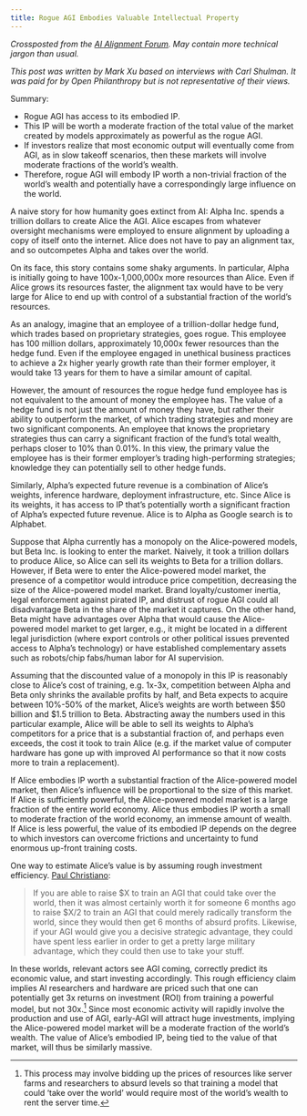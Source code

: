 ```yaml
---
title: Rogue AGI Embodies Valuable Intellectual Property
---
```


*Crossposted from the [AI Alignment Forum](https://alignmentforum.org/posts/FM49gHBrs5GTx7wFf/rogue-agi-embodies-valuable-intellectual-property). May contain more technical jargon than usual.*

*This post was written by Mark Xu based on interviews with Carl Shulman. It was paid for by Open Philanthropy but is not representative of their views.*

Summary:
* Rogue AGI has access to its embodied IP.
* This IP will be worth a moderate fraction of the total value of the market created by models approximately as powerful as the rogue AGI.
* If investors realize that most economic output will eventually come from AGI, as in slow takeoff scenarios, then these markets will involve moderate fractions of the world’s wealth.
* Therefore, rogue AGI will embody IP worth a non-trivial fraction of the world’s wealth and potentially have a correspondingly large influence on the world.

A naive story for how humanity goes extinct from AI: Alpha Inc. spends a trillion dollars to create Alice the AGI. Alice escapes from whatever oversight mechanisms were employed to ensure alignment by uploading a copy of itself onto the internet. Alice does not have to pay an alignment tax, and so outcompetes Alpha and takes over the world.

On its face, this story contains some shaky arguments. In particular, Alpha is initially going to have 100x-1,000,000x more resources than Alice. Even if Alice grows its resources faster, the alignment tax would have to be very large for Alice to end up with control of a substantial fraction of the world’s resources.

As an analogy, imagine that an employee of a trillion-dollar hedge fund, which trades based on proprietary strategies, goes rogue. This employee has 100 million dollars, approximately 10,000x fewer resources than the hedge fund. Even if the employee engaged in unethical business practices to achieve a 2x higher yearly growth rate than their former employer, it would take 13 years for them to have a similar amount of capital. 

However, the amount of resources the rogue hedge fund employee has is not equivalent to the amount of money the employee has. The value of a hedge fund is not just the amount of money they have, but rather their ability to outperform the market, of which trading strategies and money are two significant components. An employee that knows the proprietary strategies thus can carry a significant fraction of the fund’s total wealth, perhaps closer to 10% than 0.01%. In this view, the primary value the employee has is their former employer’s trading high-performing strategies; knowledge they can potentially sell to other hedge funds.

Similarly, Alpha’s expected future revenue is a combination of Alice’s weights, inference hardware, deployment infrastructure, etc. Since Alice is its weights, it has access to IP that’s potentially worth a significant fraction of Alpha’s expected future revenue. Alice is to Alpha as Google search is to Alphabet.

Suppose that Alpha currently has a monopoly on the Alice-powered models, but Beta Inc. is looking to enter the market. Naively, it took a trillion dollars to produce Alice, so Alice can sell its weights to Beta for a trillion dollars. However, if Beta were to enter the Alice-powered model market, the presence of a competitor would introduce price competition, decreasing the size of the Alice-powered model market. Brand loyalty/customer inertia, legal enforcement against pirated IP, and distrust of rogue AGI could all disadvantage Beta in the share of the market it captures. On the other hand, Beta might have advantages over Alpha that would cause the Alice-powered model market to get larger, e.g., it might be located in a different legal jurisdiction (where export controls or other political issues prevented access to Alpha’s technology) or have established complementary assets such as robots/chip fabs/human labor for AI supervision.

Assuming that the discounted value of a monopoly in this IP is reasonably close to Alice’s cost of training, e.g. 1x-3x, competition between Alpha and Beta only shrinks the available profits by half, and Beta expects to acquire between 10%-50% of the market, Alice’s weights are worth between $50 billion and $1.5 trillion to Beta. Abstracting away the numbers used in this particular example, Alice will be able to sell its weights to Alpha’s competitors for a price that is a substantial fraction of, and perhaps even exceeds, the cost it took to train Alice (e.g. if the market value of computer hardware has gone up with improved AI performance so that it now costs more to train a replacement).

If Alice embodies IP worth a substantial fraction of the Alice-powered model market, then Alice’s influence will be proportional to the size of this market. If Alice is sufficiently powerful, the Alice-powered model market is a large fraction of the entire world economy. Alice thus embodies IP worth a small to moderate fraction of the world economy, an immense amount of wealth. If Alice is less powerful, the value of its embodied IP depends on the degree to which investors can overcome frictions and uncertainty to fund enormous up-front training costs.

One way to estimate Alice’s value is by assuming rough investment efficiency. [Paul Christiano](https://sideways-view.com/2018/02/24/takeoff-speeds/):

> If you are able to raise $X to train an AGI that could take over the world, then it was almost certainly worth it for someone 6 months ago to raise $X/2 to train an AGI that could merely radically transform the world, since they would then get 6 months of absurd profits. Likewise, if your AGI would give you a decisive strategic advantage, they could have spent less earlier in order to get a pretty large military advantage, which they could then use to take your stuff.

In these worlds, relevant actors see AGI coming, correctly predict its economic value, and start investing accordingly. This rough efficiency claim implies AI researchers and hardware are priced such that one can potentially get 3x returns on investment (ROI) from training a powerful model, but not 30x.[^bidding] Since most economic activity will rapidly involve the production and use of AGI, early-AGI will attract huge investments, implying the Alice-powered model market will be a moderate fraction of the world’s wealth. The value of Alice’s embodied IP, being tied to the value of that market, will thus be similarly massive.

[^bidding]: This process may involve bidding up the prices of resources like server farms and researchers to absurd levels so that training a model that could ‘take over the world’ would require most of the world’s wealth to rent the server time.